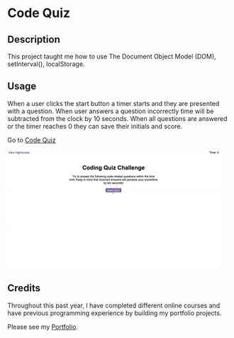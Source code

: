 # Code Quiz

## Description

This project taught me how to use The Document Object Model (DOM), setInterval(), localStorage.

## Usage

When a user clicks the start button a timer starts and they are presented with a question. When user answers a question incorrectly time will be subtracted from the clock by 10 seconds. When all questions are answered or the timer reaches 0 they can save their initials and score.

Go to [Code Quiz](https://armanbarseghyan83.github.io/code-quiz/)

![The Password Generator application displays a red button to "Generate Password".](./assets/images/04-web-apis-homework-demo.gif)

## Credits

Throughout this past year, I have completed different online courses and have previous programming experience by building my portfolio projects.

Please see my [Portfolio](https://armanbarseghyan83.github.io/portfolio/).